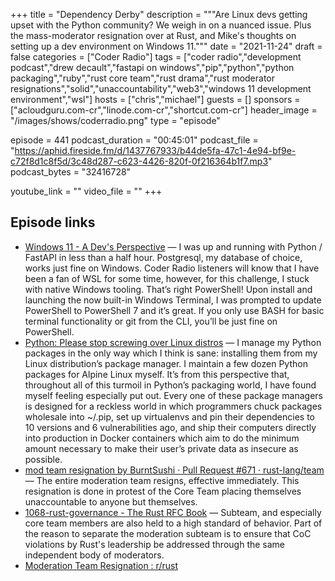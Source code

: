 +++
title = "Dependency Derby"
description = """Are Linux devs getting upset with the Python community? We weigh in on a nuanced issue. Plus the mass-moderator resignation over at Rust, and Mike's thoughts on setting up a dev environment on Windows 11."""
date = "2021-11-24"
draft = false
categories = ["Coder Radio"]
tags = ["coder radio","development podcast","drew decault","fastapi on windows","pip","python","python packaging","ruby","rust core team","rust drama","rust moderator resignations","solid","unaccountability","web3","windows 11 development environment","wsl"]
hosts = ["chris","michael"]
guests = []
sponsors = ["acloudguru.com-cr","linode.com-cr","shortcut.com-cr"]
header_image = "/images/shows/coderradio.png"
type = "episode"

episode = 441
podcast_duration = "00:45:01"
podcast_file = "https://aphid.fireside.fm/d/1437767933/b44de5fa-47c1-4e94-bf9e-c72f8d1c8f5d/3c48d287-c623-4426-820f-0f216364b1f7.mp3"
podcast_bytes = "32416728"

youtube_link = ""
video_file = ""
+++

## Episode links

  * [Windows 11 - A Dev's Perspective](https://dominickm.com/windows-11-a-devs-perspective/ "Windows 11 - A Dev's Perspective") — I was up and running with Python / FastAPI in less than a half hour. Postgresql, my database of choice, works just fine on Windows. Coder Radio listeners will know that I have been a fan of WSL for some time, however, for this challenge, I stuck with native Windows tooling. That’s right PowerShell! Upon install and launching the now built-in Windows Terminal, I was prompted to update PowerShell to PowerShell 7 and it’s great. If you only use BASH for basic terminal functionality or git from the CLI, you’ll be just fine on PowerShell.
  * [Python: Please stop screwing over Linux distros](https://drewdevault.com/2021/11/16/Python-stop-screwing-distros-over.html "Python: Please stop screwing over Linux distros") — I manage my Python packages in the only way which I think is sane: installing them from my Linux distribution’s package manager. I maintain a few dozen Python packages for Alpine Linux myself. It’s from this perspective that, throughout all of this turmoil in Python’s packaging world, I have found myself feeling especially put out. Every one of these package managers is designed for a reckless world in which programmers chuck packages wholesale into ~/.pip, set up virtualenvs and pin their dependencies to 10 versions and 6 vulnerabilities ago, and ship their computers directly into production in Docker containers which aim to do the minimum amount necessary to make their user’s private data as insecure as possible.
  * [mod team resignation by BurntSushi · Pull Request #671 · rust-lang/team](https://github.com/rust-lang/team/pull/671 "mod team resignation by BurntSushi · Pull Request #671 · rust-lang/team") — The entire moderation team resigns, effective immediately. This resignation is done in protest of the Core Team placing themselves unaccountable to anyone but themselves.
  * [1068-rust-governance - The Rust RFC Book](https://rust-lang.github.io/rfcs/1068-rust-governance.html "1068-rust-governance - The Rust RFC Book") — Subteam, and especially core team members are also held to a high standard of behavior. Part of the reason to separate the moderation subteam is to ensure that CoC violations by Rust's leadership be addressed through the same independent body of moderators.
  * [Moderation Team Resignation : r/rust](https://www.reddit.com/r/rust/comments/qzme1z/moderation_team_resignation/hlnxl9f/ "Moderation Team Resignation : r/rust")

